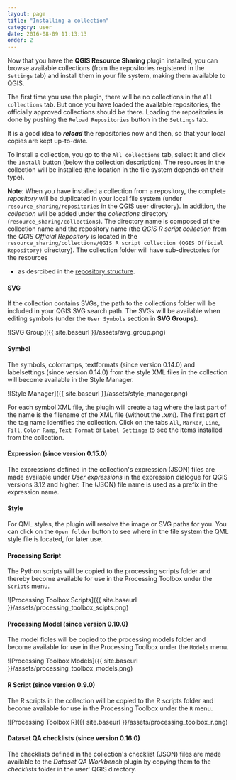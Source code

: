 ```yaml
---
layout: page
title: "Installing a collection"
category: user
date: 2016-08-09 11:13:13
order: 2
---
```

Now that you have the **QGIS Resource Sharing** plugin installed,
you can browse available collections (from the repositories
registered in the ```Settings``` tab) and install them in your
file system, making them available to QGIS.

The first time you use the plugin, there will be no collections
in the ``All collections`` tab.
But once you have loaded the available repositories, the
officially approved collections should be there.
Loading the repositories is done by pushing the
``Reload Repositories`` button in the ``Settings`` tab.

It is a good idea to ***reload*** the repositories now and then,
so that your local copies are kept up-to-date.

To install a collection, you go to the ``All collections`` tab,
select it and click the ```Install``` button (below the collection
description).
The resources in the collection will be installed (the location
in the file system depends on their type).

**Note**: When you have installed a collection from a repository,
  the complete *repository* will be duplicated in your local file
  system (under ``resource_sharing/repositories`` in the QGIS
  user directory).
  In addition, the *collection* will be added under the *collections*
  directory (``resource_sharing/collections``).
  The directory name is composed of the collection name and the
  repository name (the *QGIS R script collection* from the
  *QGIS Official Repository* is located in the
  ``resource_sharing/collections/QGIS R script collection (QGIS Official Repository)``
  directory).
  The collection folder will have sub-directories for the resources
  - as desrcibed in the
  <a href="../author/repository-structure.html">repository structure</a>.

#### SVG
If the collection contains SVGs, the path to the collections
folder will be included in your QGIS SVG search path.
The SVGs will be available when editing symbols (under the
``User Symbols`` section in **SVG Groups**).

![SVG Group]({{ site.baseurl }}/assets/svg_group.png)

#### Symbol
The symbols, colorramps, textformats (since version 0.14.0) and
labelsettings (since version 0.14.0) from the style XML files in the
collection will become available in the Style Manager.

![Style Manager]({{ site.baseurl }}/assets/style_manager.png)

For each symbol XML file, the plugin will create a tag where the last
part of the name is the filename of the XML file (without the *.xml*).
The first part of the tag name identifies the collection.
Click on the tabs ```All```, ```Marker```, ```Line```, ```Fill```,
```Color Ramp```, ```Text Format``` or ```Label Settings```
to see the items installed from the collection.

#### Expression (since version 0.15.0)
The expressions defined in the collection's expression (JSON) files
are made available under *User expressions* in the expression
dialogue for QGIS versions 3.12 and higher.
The (JSON) file name is used as a prefix in the expression name.

#### Style
For QML styles, the plugin will resolve the image or SVG paths for
you.
You can click on the ```Open folder``` button to see where in the
file system the QML style file is located, for later use.

#### Processing Script
The Python scripts will be copied to the processing scripts folder
and thereby become available for use in the Processing Toolbox under
the ```Scripts``` menu.

![Processing Toolbox Scripts]({{ site.baseurl }}/assets/processing_toolbox_scipts.png)

#### Processing Model (since version 0.10.0)
The model fioles will be copied to the processing models folder and
become available for use in the Processing Toolbox under the
```Models``` menu.

![Processing Toolbox Models]({{ site.baseurl }}/assets/processing_toolbox_models.png)

#### R Script (since version 0.9.0)
The R scripts in the collection will be copied to the R scripts folder
and become available for use in the Processing Toolbox under the
```R``` menu.

![Processing Toolbox R]({{ site.baseurl }}/assets/processing_toolbox_r.png)

#### Dataset QA checklists (since version 0.16.0)
The checklists defined in the collection's checklist (JSON) files
are made available to the *Dataset QA Workbench* plugin by copying
them to the *checklists* folder in the user' QGIS directory.
